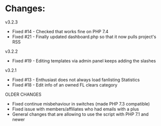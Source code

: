 # Changes:

v3.2.3

* Fixed #14 - Checked that works fine on PHP 7.4
* Fixed #21 - Finally updated dashboard.php so that it now pulls project's RSS

v3.2.2

* Fixed #19 - Editing templates via admin panel keeps adding the slashes

v3.2.1

* Fixed #13 - Enthusiast does not always load fanlisting Statistics
* Fixed #18 - Edit info of an owned FL clears category

OLDER CHANGES
* Fixed continue misbehaviour in switches (made PHP 7.3 compatible)
* Fixed issue with members/affiliates who had emails with a plus
* General changes that are allowing to use the script with PHP 7.1 and newer
